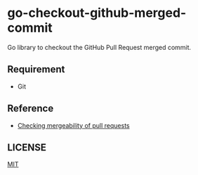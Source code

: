 # go-checkout-github-merged-commit

Go library to checkout the GitHub Pull Request merged commit.

## Requirement

* Git

## Reference

* [Checking mergeability of pull requests](https://docs.github.com/en/rest/guides/getting-started-with-the-git-database-api#checking-mergeability-of-pull-requests)

## LICENSE

[MIT](LICENSE)
